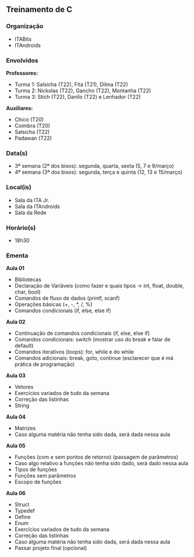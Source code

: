 ## Treinamento de C

### Organização
- ITABits
- ITAndroids

### Envolvidos

**Professores:**
- Turma 1: Salsicha (T22), Fita (T21), Dilma (T22)
- Turma 2: Nickolas (T22), Gancho (T22), Montanha (T22)
- Turma 3: Stich (T22), Danilo (T22) e Lenhador (T22)

**Auxiliares:**
- Chico (T20)
- Coimbra (T20)
- Salsicha (T22)
- Padawan  (T22)

### Data(s)
- 3ª semana (2ª dos bixos): segunda, quarta, sexta (5, 7 e 9/março)
- 4ª semana (3ª dos bixos): segunda, terça e quinta (12, 13 e 15/março)
	
### Local(is)
- Sala da ITA Jr.
- Sala da ITAndroids
- Sala da Rede
	
### Horário(s)
- 18h30
	
### Ementa

**Aula 01**
- Bibliotecas
- Declaração de Variáveis (como fazer e quais tipos -> int, float, double, char, bool)
- Comandos de fluxo de dados (printf, scanf)
- Operações básicas (+, -, *, /, %)
- Comandos condicionais (if, else, else if)

**Aula 02**
- Continuação de comandos condicionais (if, else, else if)
- Comandos condicionais: switch (mostrar uso do break e falar de default)
- Comandos iterativos (loops): for, while e do while
- Comandos adicionais: break, goto, continue (esclarecer que é má prática de programação)

**Aula 03**
- Vetores
- Exercícios variados de tudo da semana
- Correção das listinhas
- String

**Aula 04**
- Matrizes
- Caso alguma matéria não tenha sido dada, será dada nessa aula

**Aula 05**
- Funções (com e sem pontos de retorno) (passagem de parâmetros)
- Caso algo relativo a funções não tenha sido dado, será dado nessa aula
- Tipos de funções
- Funções sem parâmetros
- Escopo de funções

**Aula 06**
- Struct
- Typedef
- Define
- Enum
- Exercícios variados de tudo da semana
- Correção das listinhas
- Caso alguma matéria não tenha sido dada, será dada nessa aula
- Passar projeto final (opcional)
